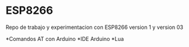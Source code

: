 # ESP8266
Repo de trabajo y experimentacion con ESP8266 version 1 y version 03

*Comandos AT con Arduino
*IDE Arduino
*Lua
